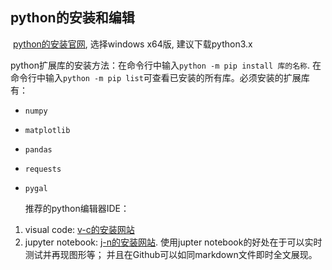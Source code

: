 ## python的安装和编辑

​	[python的安装官网](https://jupyter.org/install.html), 选择windows x64版, 建议下载python3.x

​	python扩展库的安装方法：在命令行中输入`python -m pip install 库的名称`.  在命令行中输入`python -m pip list`可查看已安装的所有库。必须安装的扩展库有：

- `numpy`

- `matplotlib`

- `pandas`

- `requests`

- `pygal`

  推荐的python编辑器IDE：
1. visual code: [v-c的安装网站](https://jupyter.org/install.html)
2. jupyter notebook: [j-n的安装网站](https://jupyter.org/install.html). 使用jupter notebook的好处在于可以实时测试并再现图形等； 并且在Github可以如同markdown文件即时全文展现。